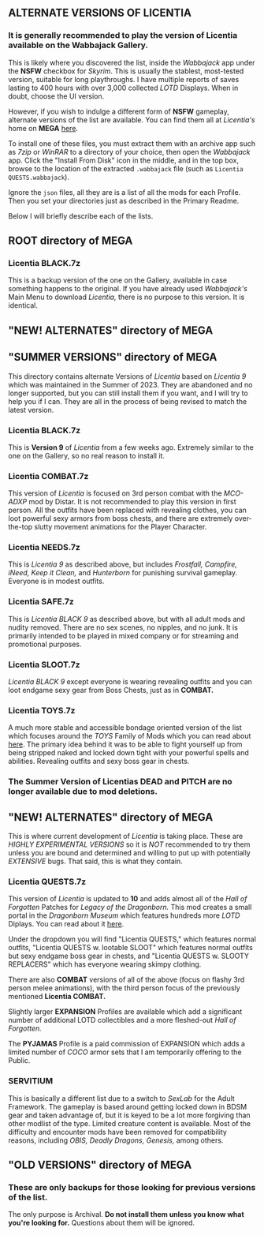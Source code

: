 ## ALTERNATE VERSIONS OF LICENTIA

### It is generally recommended to play the version of Licentia available on the Wabbajack Gallery.

This is likely where you discovered the list, inside the _Wabbajack_ app under the **NSFW** checkbox for _Skyrim_. This is usually the stablest, most-tested version, suitable for long playthroughs. I have multiple reports of saves lasting to 400 hours with over 3,000 collected _LOTD_ Displays. When in doubt, choose the UI version.

However, if you wish to indulge a different form of **NSFW** gameplay, alternate versions of the list are available. You can find them all at _Licentia's_ home on **MEGA** [here](https://mega.nz/folder/RawGxSQC#18F3HuX5i5MvXzsMb6ARGg).

To install one of these files, you must extract them with an archive app such as _7zip_ or _WinRAR_ to a directory of your choice, then open the _Wabbajack_ app. Click the "Install From Disk" icon in the middle, and in the top box, browse to the location of the extracted `.wabbajack` file (such as `Licentia QUESTS.wabbajack`).

Ignore the `json` files, all they are is a list of all the mods for each Profile. Then you set your directories just as described in the Primary Readme.

Below I will briefly describe each of the lists.

## ROOT directory of MEGA

### Licentia BLACK.7z

This is a backup version of the one on the Gallery, available in case something happens to the original. If you have already used _Wabbajack's_ Main Menu to download _Licentia,_ there is no purpose to this version. It is identical.

## "NEW! ALTERNATES" directory of MEGA


## "SUMMER VERSIONS" directory of MEGA

This directory contains alternate Versions of _Licentia_ based on _Licentia 9_ which was maintained in the Summer of 2023. They are abandoned and no longer supported, but you can still install them if you want, and I will try to help you if I can. They are all in the process of being revised to match the latest version.

### Licentia BLACK.7z

This is **Version 9** of _Licentia_ from a few weeks ago. Extremely similar to the one on the Gallery, so no real reason to install it.

### Licentia COMBAT.7z

This version of _Licentia_ is focused on 3rd person combat with the _MCO-ADXP_ mod by Distar. It is not recommended to play this version in first person. All the outfits have been replaced with revealing clothes, you can loot powerful sexy armors from boss chests, and there are extremely over-the-top slutty movement animations for the Player Character.

### Licentia NEEDS.7z

This is _Licentia 9_ as described above, but includes _Frostfall, Campfire, iNeed, Keep it Clean,_ and _Hunterborn_ for punishing survival gameplay. Everyone is in modest outfits.

### Licentia SAFE.7z

This is _Licentia BLACK 9_ as described above, but with all adult mods and nudity removed. There are no sex scenes, no nipples, and no junk. It is primarily intended to be played in mixed company or for streaming and promotional purposes.

### Licentia SLOOT.7z

_Licentia BLACK 9_ except everyone is wearing revealing outfits and you can loot endgame sexy gear from Boss Chests, just as in **COMBAT.**

### Licentia TOYS.7z

A much more stable and accessible bondage oriented version of the list which focuses around the _TOYS_ Family of Mods which you can read about [here](https://virginmarie1.wixsite.com/toys). The primary idea behind it was to be able to fight yourself up from being stripped naked and locked down tight with your powerful spells and abilities. Revealing outfits and sexy boss gear in chests.

### The Summer Version of Licentias DEAD and PITCH are no longer available due to mod deletions.

## "NEW! ALTERNATES" directory of MEGA

This is where current development of _Licentia_ is taking place. These are _HIGHLY EXPERIMENTAL VERSIONS_ so it is _NOT_ recommended to try them unless you are bound and determined and willing to put up with potentially _EXTENSIVE_ bugs. That said, this is what they contain.

### Licentia QUESTS.7z

This version of _Licentia_ is updated to **10** and adds almost all of the _Hall of Forgotten_ Patches for _Legacy of the Dragonborn._ This mod creates a small portal in the _Dragonborn Museum_ which features hundreds more _LOTD_ Diplays. You can read about it [here](https://www.nexusmods.com/skyrimspecialedition/mods/64117).

Under the dropdown you will find "Licentia QUESTS," which features normal outfits, "Licentia QUESTS w. lootable SLOOT" which features normal outfits but sexy endgame boss gear in chests, and "Licentia QUESTS w. SLOOTY REPLACERS" which has everyone wearing skimpy clothing.

There are also **COMBAT** versions of all of the above (focus on flashy 3rd person melee animations), with the third person focus of the previously mentioned **Licentia COMBAT.** 

Slightly larger **EXPANSION** Profiles are available which add a significant number of additional LOTD collectibles and a more fleshed-out _Hall of Forgotten._ 

The **PYJAMAS** Profile is a paid commission of EXPANSION which adds a limited number of _COCO_ armor sets that I am temporarily offering to the Public.

### SERVITIUM

This is basically a different list due to a switch to _SexLab_ for the Adult Framework. The gameplay is based around getting locked down in BDSM gear and taken advantage of, but it is keyed to be a lot more forgiving than other modlist of the type. Limited creature content is available. Most of the difficulty and encounter mods have been removed for compatibility reasons, including _OBIS,_ _Deadly Dragons,_ _Genesis,_ among others.

## "OLD VERSIONS" directory of MEGA

### These are only backups for those looking for previous versions of the list.

The only purpose is Archival. **Do not install them unless you know what you're looking for.** Questions about them will be ignored.
